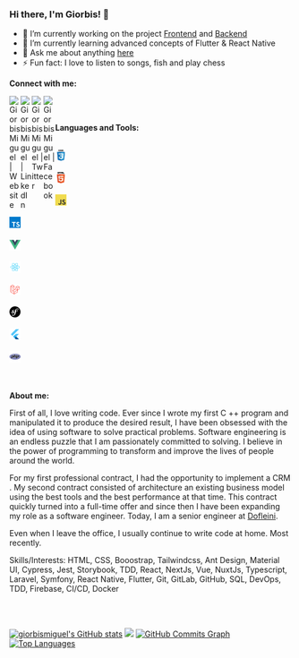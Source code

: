 ### Hi there, I'm Giorbis! 👋

- 🔭 I’m currently working on the project [Frontend](https://github.com/RoqLogic/mc-ui) and [Backend](https://github.com/RoqLogic/mc-core)
- 🌱 I’m currently learning advanced concepts of Flutter & React Native
- 💬 Ask me about anything [here](https://github.com/giorbismiguel/giorbismiguel/issues)
- ⚡ Fun fact: I love to listen to songs, fish and play chess

**Connect with me:**

[<img align="left" alt="Giorbis Miguel | Website" width="20px" src="https://img.icons8.com/ultraviolet/22/000000/domain.png" />][website]
[<img align="left" alt="Giorbis Miguel | LinkedIn" width="20px" src="https://img.icons8.com/color/22/000000/linkedin.png" />][linkedin]
[<img align="left" alt="Giorbis Miguel | Twitter" width="21px" src="https://img.icons8.com/fluent/22/000000/twitter.png" />][twitter]
[<img align="left" alt="Giorbis Miguel | Facebook" width="21px" src="https://img.icons8.com/color/22/000000/facebook-new.png" />][facebook]

<br />
<br />

**Languages and Tools:**

<code>
<img height="20" src="https://raw.githubusercontent.com/github/explore/80688e429a7d4ef2fca1e82350fe8e3517d3494d/topics/css/css.png">
</code>
<code>
<img height="20" src="https://raw.githubusercontent.com/github/explore/80688e429a7d4ef2fca1e82350fe8e3517d3494d/topics/html/html.png">
</code>
<code>
<img height="20" src="https://raw.githubusercontent.com/github/explore/80688e429a7d4ef2fca1e82350fe8e3517d3494d/topics/javascript/javascript.png">
</code>
<code>
<img height="20" src="https://raw.githubusercontent.com/github/explore/80688e429a7d4ef2fca1e82350fe8e3517d3494d/topics/typescript/typescript.png">
</code>
<code>
<img height="20" src="https://raw.githubusercontent.com/github/explore/80688e429a7d4ef2fca1e82350fe8e3517d3494d/topics/vue/vue.png">
</code>
<code>
<img height="20" src="https://raw.githubusercontent.com/github/explore/80688e429a7d4ef2fca1e82350fe8e3517d3494d/topics/react/react.png">
</code>
<code>
<img height="20" src="https://raw.githubusercontent.com/github/explore/80688e429a7d4ef2fca1e82350fe8e3517d3494d/topics/laravel/laravel.png">
</code>
<code>
<img height="20" src="https://raw.githubusercontent.com/github/explore/80688e429a7d4ef2fca1e82350fe8e3517d3494d/topics/symfony/symfony.png">
</code>
<code>
<img height="20" src="https://raw.githubusercontent.com/github/explore/80688e429a7d4ef2fca1e82350fe8e3517d3494d/topics/flutter/flutter.png">
</code>
<code>
<img height="20" src="https://raw.githubusercontent.com/github/explore/80688e429a7d4ef2fca1e82350fe8e3517d3494d/topics/php/php.png">
</code>

<br />
<br />

**About me:**

First of all, I love writing code. Ever since I wrote my first C ++ program and manipulated it to produce the desired result, I have been obsessed with the idea of ​​using software to solve practical problems. Software engineering is an endless puzzle that I am passionately committed to solving. I believe in the power of programming to transform and improve the lives of people around the world.

For my first professional contract, I had the opportunity to implement a CRM . My second contract consisted of architecture an existing business model using the best tools and the best performance at that time. This contract quickly turned into a full-time offer and since then I have been expanding my role as a software engineer. Today, I am a senior engineer at [Dofleini](https://www.linkedin.com/company/dofleini/mycompany/).

Even when I leave the office, I usually continue to write code at home. Most recently.

Skills/Interests: HTML, CSS, Booostrap, Tailwindcss, Ant Design, Material UI, Cypress, Jest, Storybook, TDD, React, NextJs, Vue, NuxtJs, Typescript, Laravel, Symfony, React Native, Flutter, Git, GitLab, GitHub, SQL, DevOps, TDD, Firebase, CI/CD, Docker

<br />
<br />

<a href="http://www.github.com/giorbismiguel"><img src="https://github-readme-stats.vercel.app/api?username=giorbismiguel&show_icons=true&hide=&count_private=true&title_color=3382ed&text_color=ffffff&icon_color=0891b2&bg_color=1c1917&hide_border=true&show_icons=true" alt="giorbismiguel's GitHub stats" /></a>
<a href="http://www.github.com/giorbismiguel"><img src="https://github-readme-streak-stats.herokuapp.com/?user=giorbismiguel&stroke=ffffff&background=1c1917&ring=3382ed&fire=3382ed&currStreakNum=ffffff&currStreakLabel=3382ed&sideNums=ffffff&sideLabels=ffffff&dates=ffffff&hide_border=true" /></a>
<a href="http://www.github.com/giorbismiguel"><img src="https://activity-graph.herokuapp.com/graph?username=giorbismiguel&bg_color=1c1917&color=ffffff&line=0891b2&point=ffffff&area_color=1c1917&area=true&hide_border=true&custom_title=GitHub%20Commits%20Graph" alt="GitHub Commits Graph" /></a>
<a href="https://github.com/giorbismiguel" align="left"><img src="https://github-readme-stats.vercel.app/api/top-langs/?username=giorbismiguel&langs_count=10&title_color=3382ed&text_color=ffffff&icon_color=0891b2&bg_color=1c1917&hide_border=true&locale=en&custom_title=Top%20%Languages" alt="Top Languages" /></a>

[website]:https://clever-saha-b473a2.netlify.app
[linkedin]:https://www.linkedin.com/in/giorbis-miguel-lori%C3%A9-montalvo-82446853
[twitter]:https://twitter.com/giorbismiguel
[facebook]:https://www.facebook.com/giorbis
